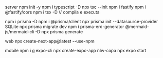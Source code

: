 server
  npm init -y
  npm i typescript -D
  npx tsc --init
  npm i fastify
  npm i @fastify/cors
  npm i tsx -D // compila e executa

  npm i prisma -D
  npm i @prisma/client
  npx prisma init --datasource-provider SQLite
  npx prisma migrate dev
  npm i prisma-erd-generator @mermaid-js/mermaid-cli -D
  npx prisma generate

web
  npx create-next-app@latest --use-npm

mobile
  npm i g expo-cli
  npx create-expo-app nlw-copa
  npx expo start